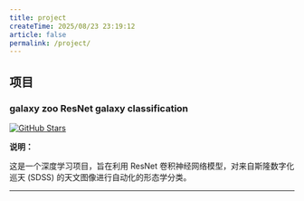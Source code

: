 ```yaml
---
title: project
createTime: 2025/08/23 23:19:12
article: false
permalink: /project/
---
```

## 项目

### galaxy zoo ResNet galaxy classification

<p>
  <a href="https://github.com/luooda/test" target="_blank">
    <img src="https://img.shields.io/github/stars/luooda/test?style=flat-square&logo=github" alt="GitHub Stars">
  </a>
</p>

**说明：**

这是一个深度学习项目，旨在利用 ResNet 卷积神经网络模型，对来自斯隆数字化巡天 (SDSS) 的天文图像进行自动化的形态学分类。

---